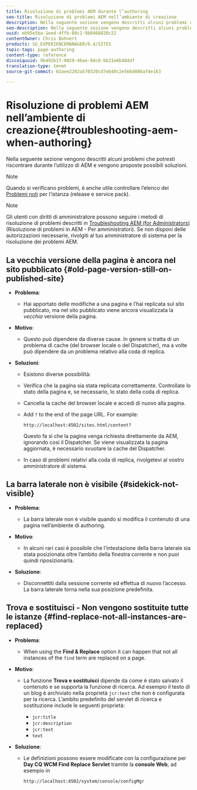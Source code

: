 ```yaml
---
title: Risoluzione di problemi AEM durante l’authoring
seo-title: Risoluzione di problemi AEM nell’ambiente di creazione
description: Nella seguente sezione vengono descritti alcuni problemi che potresti riscontrare durante l’utilizzo di AEM e vengono proposte possibili soluzioni.
seo-description: Nella seguente sezione vengono descritti alcuni problemi che potresti riscontrare durante l’utilizzo di AEM e vengono proposte possibili soluzioni.
uuid: eb95e5ba-1eed-4ffb-80c1-9b8468820c22
contentOwner: Chris Bohnert
products: SG_EXPERIENCEMANAGER/6.4/SITES
topic-tags: page-authoring
content-type: reference
discoiquuid: 9b492b17-9029-46ae-9dc0-bb21e6b484df
translation-type: tm+mt
source-git-commit: 02aee2202a570320cd7eb40c2e566d886af4e163

---
```



# Risoluzione di problemi AEM nell’ambiente di creazione{#troubleshooting-aem-when-authoring}

Nella seguente sezione vengono descritti alcuni problemi che potresti riscontrare durante l’utilizzo di AEM e vengono proposte possibili soluzioni.

>[!NOTE]
>
>Quando si verificano problemi, è anche utile controllare l’elenco dei [Problemi noti](/help/release-notes/known-issues.md) per l’istanza (release e service pack).

>[!NOTE]
>
>Gli utenti con diritti di amministratore possono seguire i metodi di risoluzione di problemi descritti in [Troubleshooting AEM (for Administrators) ](/help/sites-administering/troubleshoot.md)(Risoluzione di problemi in AEM - Per amministratori). Se non disponi delle autorizzazioni necessarie, rivolgiti al tuo amministratore di sistema per la risoluzione dei problemi AEM.

## La vecchia versione della pagina è ancora nel sito pubblicato {#old-page-version-still-on-published-site}

* **Problema**:

   * Hai apportato delle modifiche a una pagina e l’hai replicata sul sito pubblicato, ma nel sito pubblicato viene ancora visualizzata la *vecchia* versione della pagina.

* **Motivo**:

   * Questo può dipendere da diverse cause. In genere si tratta di un problema di cache (del browser locale o del Dispatcher), ma a volte può dipendere da un problema relativo alla coda di replica.

* **Soluzioni**:

   * Esistono diverse possibilità:
   * Verifica che la pagina sia stata replicata correttamente. Controllate lo stato della pagina e, se necessario, lo stato della coda di replica.
   * Cancella la cache del browser locale e accedi di nuovo alla pagina.
   * Add `?` to the end of the page URL. For example:

      `http://localhost:4502/sites.html/content?`

      Questo fa sì che la pagina venga richiesta direttamente da AEM, ignorando così il Dispatcher. Se viene visualizzata la pagina aggiornata, è necessario svuotare la cache del Dispatcher.

   * In caso di problemi relativi alla coda di replica, rivolgetevi al vostro amministratore di sistema.

## La barra laterale non è visibile {#sidekick-not-visible}

* **Problema**:

   * La barra laterale non è visibile quando si modifica il contenuto di una pagina nell’ambiente di authoring.

* **Motivo**:

   * In alcuni rari casi è possibile che l’intestazione della barra laterale sia stata posizionata oltre l’ambito della finestra corrente e non puoi quindi riposizionarla.

* **Soluzione**:

   * Disconnettiti dalla sessione corrente ed effettua di nuovo l’accesso. La barra laterale torna nella sua posizione predefinita.

## Trova e sostituisci - Non vengono sostituite tutte le istanze {#find-replace-not-all-instances-are-replaced}

* **Problema**:

   * When using the **Find &amp; Replace** option it can happen that not all instances of the `find` term are replaced on a page.

* **Motivo**:

   * La funzione **Trova e sostituisci** dipende da come è stato salvato il contenuto e se supporta la funzione di ricerca. Ad esempio il testo di un blog è archiviato nella proprietà `jcr:text` che non è configurata per la ricerca. L’ambito predefinito del servlet di ricerca e sostituzione include le seguenti proprietà:

      * `jcr:title`
      * `jcr:description`
      * `jcr:text`
      * `text`

* **Soluzione**:

   * Le definizioni possono essere modificate con la configurazione per **Day CQ WCM Find Replace Servlet** tramite la **console Web**; ad esempio in

      `http://localhost:4502/system/console/configMgr`

